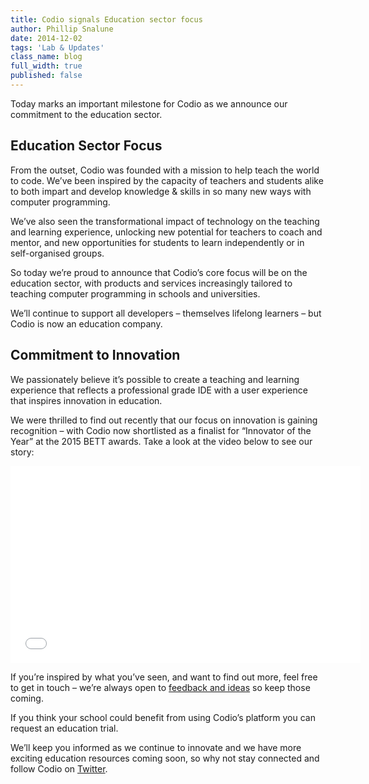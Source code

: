```yaml
---
title: Codio signals Education sector focus
author: Phillip Snalune
date: 2014-12-02
tags: 'Lab & Updates'
class_name: blog
full_width: true
published: false
---
```



Today marks an important milestone for Codio as we announce our commitment to the education sector.

## Education Sector Focus

From the outset, Codio was founded with a mission to help teach the world to code. We’ve been inspired by the capacity of teachers and students alike to both impart and develop knowledge & skills in so many new ways with computer programming.

We’ve also seen the transformational impact of technology on the teaching and learning experience, unlocking new potential for teachers to coach and mentor, and new opportunities for students to learn independently or in self-organised groups.

So today we’re proud to announce that Codio’s core focus will be on the education sector, with products and services increasingly tailored to teaching computer programming in schools and universities.

We’ll continue to support all developers – themselves lifelong learners – but Codio is now an education company.

## Commitment to Innovation

We passionately believe it’s possible to create a teaching and learning experience that reflects a professional grade IDE with a user experience that inspires innovation in education.

We were thrilled to find out recently that our focus on innovation is gaining recognition – with Codio now shortlisted as a finalist for “Innovator of the Year” at the 2015 BETT awards. Take a look at the video below to see our story:

<div class="video">
  <div class="video-wrapper">
    <iframe width="560" height="315" src="//www.youtube.com/embed/1JNhoVbmNAo" frameborder="0" allowfullscreen></iframe>
  </div>
</div>
 
If you’re inspired by what you’ve seen, and want to find out more, feel free to get in touch – we’re always open to [feedback and ideas](http://forum.codio.com) so keep those coming.

If you think your school could benefit from using Codio’s platform you can request an education trial.

We’ll keep you informed as we continue to innovate and we have more exciting education resources coming soon, so why not stay connected and follow Codio on [Twitter](https://twitter.com/codiohq).



